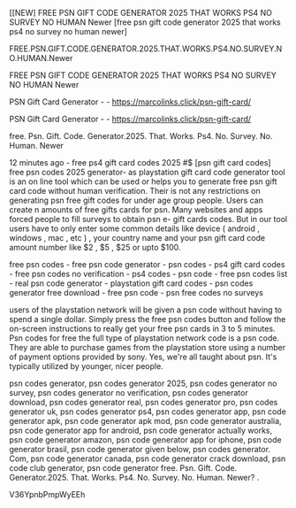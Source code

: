 [[NEW] FREE PSN GIFT CODE GENERATOR 2025 THAT WORKS PS4 NO SURVEY NO HUMAN Newer [free psn gift code generator 2025 that works ps4 no survey no human newer]

FREE.PSN.GIFT.CODE.GENERATOR.2025.THAT.WORKS.PS4.NO.SURVEY.NO.HUMAN.Newer

FREE PSN GIFT CODE GENERATOR 2025 THAT WORKS PS4 NO SURVEY NO HUMAN Newer

PSN Gift Card Generator - - https://marcolinks.click/psn-gift-card/

PSN Gift Card Generator - - https://marcolinks.click/psn-gift-card/

free. Psn. Gift. Code. Generator.2025. That. Works. Ps4. No. Survey. No. Human. Newer

12 minutes ago - free ps4 gift card codes 2025 #$ [psn gift card codes] free psn codes 2025 generator- as playstation gift card code generator tool is an on line tool which can be used or helps you to generate free psn gift card code without human verification. Their is not any restrictions on generating psn free gift codes for under age group people. Users can create n amounts of free gifts cards for psn. Many websites and apps forced people to fill surveys to obtain psn e- gift cards codes. But in our tool users have to only enter some common details like  device ( android , windows , mac , etc ) , your country name and your psn gift card code amount number like  $2 , $5 , $25 or upto $100.

free psn codes - free psn code generator - psn codes - ps4 gift card codes - free psn codes no verification - ps4 codes - psn code - free psn codes list - real psn code generator - playstation gift card codes - psn codes generator free download - free psn code - psn free codes no surveys

users of the playstation network will be given a psn code without having to spend a single dollar. Simply press the free psn codes button and follow the on-screen instructions to really get your free psn cards in 3 to 5 minutes. Psn codes for free the full type of playstation network code is a psn code. They are able to purchase games from the playstation store using a number of payment options provided by sony. Yes, we're all taught about psn. It's typically utilized by younger, nicer people.

psn codes generator, psn codes generator 2025, psn codes generator no survey, psn codes generator no verification, psn codes generator download, psn codes generator real, psn codes generator pro, psn codes generator uk, psn codes generator ps4, psn codes generator app, psn code generator apk, psn code generator apk mod, psn code generator australia, psn code generator app for android, psn code generator actually works, psn code generator amazon, psn code generator app for iphone, psn code generator brasil, psn code generator given below, psn codes generator. Com, psn code generator canada, psn code generator crack download, psn code club generator, psn code generator free. Psn. Gift. Code. Generator.2025. That. Works. Ps4. No. Survey. No. Human. Newer? .

V36YpnbPmpWyEEh

